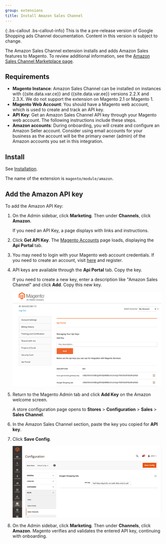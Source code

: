 ```yaml
---
group: extensions
title: Install Amazon Sales Channel
---
```


{:.bs-callout .bs-callout-info}
This is the a pre-release version of Google Shopping ads Channel documentation. Content in this version is subject to change.

The Amazon Sales Channel extension installs and adds Amazon Sales features to Magento. To review additional information, see the [Amazon Sales Channel Marketplace page](http://marketplace.magento.com/magento-module-amazon.html).

## Requirements

- **Magento Instance**: Amazon Sales Channel can be installed on instances with {{site.data.var.ce}} and {{site.data.var.ee}} versions 2.2.X and 2.3.X. We do not support the extension on Magento 2.1 or Magento 1.
- **Magento Web Account**: You should have a Magento web account, which is used to create and track an API key.
- **API Key**: Get an Amazon Sales Channel API key through your Magento web account. The following instructions include these steps.
- **Amazon accounts**: During onboarding, you will create and configure an Amazon Seller account. Consider using email accounts for your business as the account will be the primary owner (admin) of the Amazon accounts you set in this integration.

## Install

See [Installation]({{site.baseurl}}/extensions/install/).

The name of the extension is `magento/module/amazon`.

## Add the Amazon API key

To add the Amazon API Key:

1. On the Admin sidebar, click **Marketing**. Then under **Channels**, click **Amazon**.

    If you need an API Key, a page displays with links and instructions.

1. Click **Get API Key**. The [Magento Accounts](https://account.magento.com/customer/account/login) page loads, displaying the **Api Portal** tab.

1. You may need to login with your Magento web account credentials. If you need to create an account, visit [here](https://account.magento.com/customer/account/login) and register.

1. API keys are available through the **Api Portal** tab. Copy the key.

    If you need to create a new key, enter a description like "Amazon Sales Channel" and click **Add**. Copy this new key.

    ![Copy or generate an API Key](../google-shopping-ads/images/config-api-portal.png)

1. Return to the Magento Admin tab and click **Add Key** on the Amazon welcome screen.

    A store configuration page opens to **Stores** > **Configuration** > **Sales** > **Sales Channel**.

1. In the Amazon Sales Channel section, paste the key you copied for **API key**.

1. Click **Save Config**.

    ![Add the API Key](../google-shopping-ads/images/config-api-key.png)

1. On the Admin sidebar, click **Marketing**. Then under **Channels**, click **Amazon**. Magento verifies and validates the entered API key, continuing with onboarding.
